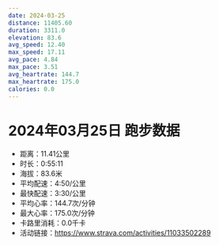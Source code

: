 ```yaml
---
date: 2024-03-25
distance: 11405.60
duration: 3311.0
elevation: 83.6
avg_speed: 12.40
max_speed: 17.11
avg_pace: 4.84
max_pace: 3.51
avg_heartrate: 144.7
max_heartrate: 175.0
calories: 0.0
---
```


# 2024年03月25日 跑步数据

- 距离：11.41公里
- 时长：0:55:11
- 海拔：83.6米
- 平均配速：4:50/公里
- 最快配速：3:30/公里
- 平均心率：144.7次/分钟
- 最大心率：175.0次/分钟
- 卡路里消耗：0.0千卡
- 活动链接：https://www.strava.com/activities/11033502289
